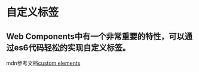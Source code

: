 # 自定义标签

## Web Components中有一个非常重要的特性，可以通过es6代码轻松的实现自定义标签。

mdn参考文档[custom elements](https://developer.mozilla.org/zh-CN/docs/Web/Web_Components/Using_custom_elements)

